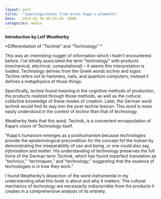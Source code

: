 ```yaml
---
layout: post
title:  "learnings/notes from ernst kapp's elements"
date:   2019-02-10 00:25:44 -0500
categories: media
---
```

**Introduction by Leif Weatherby**

*Differentiation of "Technik" and “Technology” *

This was an interesting nugget of information which I hadn’t encountered before. I’ve blindly associated the term "technology" with products (mechanical, electrical, computational) – it seems this interpretation is loaded. Technology derives from the Greek words *techne* and *logos*. *Techne* refers not to hammers, nails, and quantum computers; instead it defines a metaphysics of those things.

Specifically, *techne* found meaning in the cognitive methods of production, the products realized through those methods, as well as the cultural, collective knowledge of these modes of creation. Later, the German word *technik* would find its way into the post-techne lexicon. This word is more easily understood in the context of *techne* than that of *technology*. 

Weatherby feels that this word, Technik, is a convenient encapsulation of Kapp’s vision of Technology itself. 

"Kapp’s humanism emerges as a posthumanism because technologies provide the epistemological precondition for the concept fof the human by demonstrating the inseparability of *use* and *being*, or one could also say, *information* and *matter*. His understanding of technology preserves the full force of the German term *Technik*, which has found imperfect translation as “technics," “techniques,” and “technology,” suggesting that the essence of technologies is in how they work.”

I found Weatherby’s dissection of the word instrumental in my understanding what this book is about and why it matters. The cultural mechanics of technology are necessarily indiscernible from the products it creates in a comprehensive analysis of its entirety.

